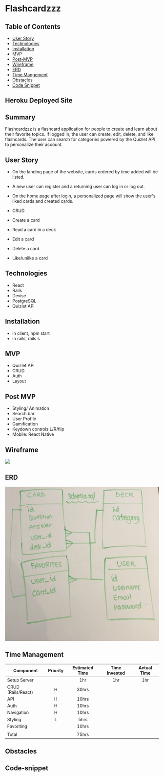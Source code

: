 # Flashcardzzz

## Table of Contents
 * [User Story](#user-story)
 * [Technologies](#technologies)
 * [Installation](#installation)
 * [MVP](#mvp)
 * [Post-MVP](#post-mvp)
 * [Wireframe](#wireframe)
 * [ERD](#erd)
 * [Time Mangement](#time-management)
 * [Obstacles](#obstacles)
 * [Code Snippet](#code-snippet)
  
## Heroku Deployed Site


## Summary
Flashcardzzz is a flashcard application for people to create and learn about their favorite topics. If logged in, the user can create, edit, delete, and like flashcards. The user can search for categories powered by the Quizlet API to personalize their account.

## User Story <a id="user-story"></a>
- On the landing page of the website, cards ordered by time added will be listed.

- A new user can register and a returning user can log in or log out. 

- On the home page after login, a personalized page will show the user's liked cards and created cards.

- CRUD
- Create a card
- Read a card in a deck
- Edit a card
- Delete a card
- Like/unlike a card

## Technologies <a id="technologies"></a>
- React
- Rails
- Devise
- PostgreSQL
- Quizlet API

## Installation <a id="installation"></a>
- in client, npm start
- in rails, rails s

## MVP <a id="mvp"></a>
- Quizlet API
- CRUD
- Auth
- Layout

## Post MVP <a id="post-mvp"></a>
- Styling/ Animation
- Search bar
- User Profile
- Gamification
- Keydown controls L/R/flip
- Mobile: React Native

## Wireframe <a id="wireframe"></a>
<img src="wireframe.jpg" />

## ERD <a id="erd"></a>
<img src="erd.jpg" />

## Time Management <a id="time-management"></a>
| Component | Priority | Estimated Time | Time Invested | Actual Time |
| --- | :---: |  :---: | :---: | :---: |
| Setup Server |  | 1hr| 1hr | 1hr |
| CRUD (Rails/React) | H | 30hrs |  |  |
| API | H | 10hrs| |  |
| Auth | H | 10hrs|  |  |
| Navigation | H | 10hrs |  |  |
| Styling | L | 5hrs|  |  |
| Favoriting |  | 10hrs | |  |
|  |  | |  |  |
| Total |  | 75hrs |  |  |

## Obstacles <a id="obstacles"></a>


## Code-snippet <a id="code-snippet"></a>
```

```